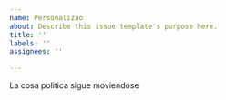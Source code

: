 ```yaml
---
name: Personalizao
about: Describe this issue template's purpose here.
title: ''
labels: ''
assignees: ''

---
```


La cosa politica sigue moviendose
